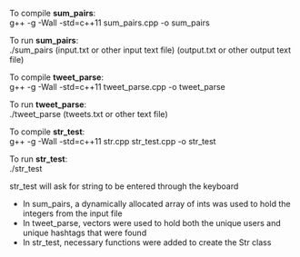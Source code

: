 To compile **sum_pairs**:  
g++ -g -Wall -std=c++11 sum_pairs.cpp -o sum_pairs

To run **sum_pairs**:  
./sum_pairs (input.txt or other input text file) (output.txt or other output text file)


To compile **tweet_parse**:  
g++ -g -Wall -std=c++11 tweet_parse.cpp -o tweet_parse

To run **tweet_parse**:  
./tweet_parse (tweets.txt or other text file)


To compile **str_test**:  
g++ -g -Wall -std=c++11 str.cpp str_test.cpp -o str_test

To run **str_test**:  
./str_test 

str_test will ask for string to be entered through the keyboard  

- In sum_pairs, a dynamically allocated array of ints was used to hold the integers from the input file
- In tweet_parse, vectors were used to hold both the unique users and unique hashtags that were found
- In str_test, necessary functions were added to create the Str class
